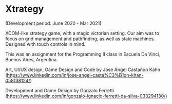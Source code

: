 # Xtrategy
(Development period: June 2020 - Mar 2021)

XCOM-like strategy game, with a magic victorian setting. Our aim was to focus on grid management and pathfinding, as well as state machines. Designed with touch controls in mind. 

This was an assignment for the Programming II class in Escuela Da Vinci, Buenos Aires, Argentina.

Art, UI/UX design, Game Design and Code by Jose Ángel Castañon Kahn (https://www.linkedin.com/in/jose-angel-casta%C3%B1on-khan-058138124/)


Development and Game Design by Gonzalo Ferretti (https://www.linkedin.com/in/gonzalo-ignacio-ferretti-da-silva-033294130/)
